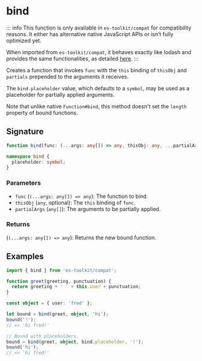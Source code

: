 # bind

::: info
This function is only available in `es-toolkit/compat` for compatibility reasons. It either has alternative native JavaScript APIs or isn’t fully optimized yet.

When imported from `es-toolkit/compat`, it behaves exactly like lodash and provides the same functionalities, as detailed [here](../../../compatibility.md).
:::

Creates a function that invokes `func` with the `this` binding of `thisObj` and `partials` prepended to the arguments it receives.

The `bind.placeholder` value, which defaults to a `symbol`, may be used as a placeholder for partially applied arguments.

Note that unlike native `Function#bind`, this method doesn't set the `length` property of bound functions.

## Signature

```typescript
function bind(func: (...args: any[]) => any, thisObj: any, ...partialArgs: any[]): (...args: any[]) => any;

namespace bind {
  placeholder: symbol;
}
```

### Parameters

- `func` (`(...args: any[]) => any`): The function to bind.
- `thisObj` (`any`, optional): The `this` binding of `func`.
- `partialArgs` (`any[]`): The arguments to be partially applied.

### Returns

(`(...args: any[]) => any`): Returns the new bound function.

## Examples

```typescript
import { bind } from 'es-toolkit/compat';

function greet(greeting, punctuation) {
  return greeting + ' ' + this.user + punctuation;
}

const object = { user: 'fred' };

let bound = bind(greet, object, 'hi');
bound('!');
// => 'hi fred!'

// Bound with placeholders.
bound = bind(greet, object, bind.placeholder, '!');
bound('hi');
// => 'hi fred!'
```

